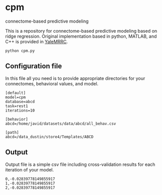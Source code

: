 # cpm
connectome-based predictive modeling

This is a repository for connectome-based predictive modeling based on ridge regression. Original implementation based in python, MATLAB, and C++ is provided in [YaleMRRC](https://github.com/YaleMRRC/CPM).

```
python cpm.py
```

## Configuration file
In this file all you need is to provide appropriate directories for your connectomes, behavioral values, and model.


```
[default]
model=cpm
database=abcd
task=rest1
iterations=10
   
[behavior]
abcd=/home/javid/datasets/data/abcd/all_behav.csv
  
[path]
abcd=/data_dustin/store4/Templates/ABCD

```

## Output
Output file is a simple csv file including cross-validation results for each iteration of your model.

```
0,-0.02839778149855917
1,-0.02839778149855917
2,-0.02839778149855917
```
